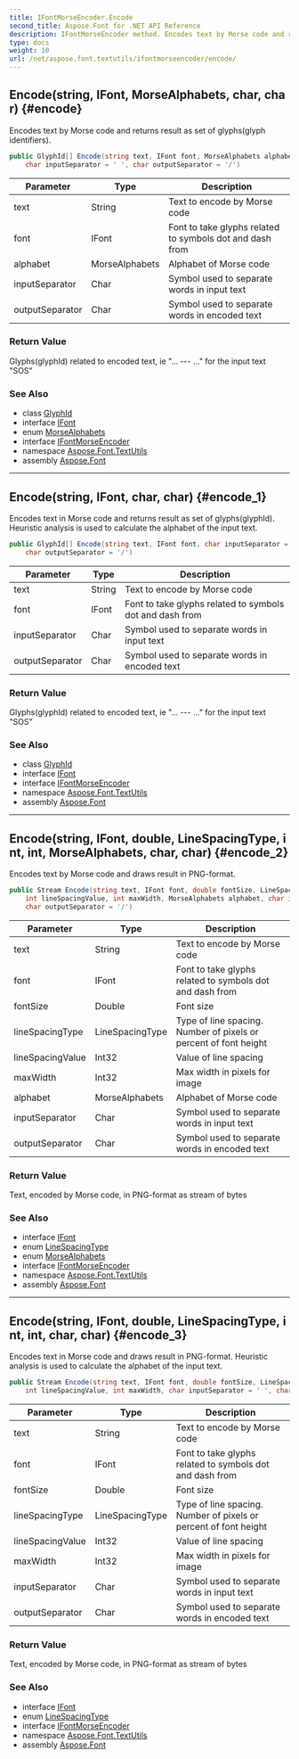 ```yaml
---
title: IFontMorseEncoder.Encode
second_title: Aspose.Font for .NET API Reference
description: IFontMorseEncoder method. Encodes text by Morse code and returns result as set of glyphsglyph identifiers
type: docs
weight: 10
url: /net/aspose.font.textutils/ifontmorseencoder/encode/
---
```

## Encode(string, IFont, MorseAlphabets, char, char) {#encode}

Encodes text by Morse code and returns result as set of glyphs(glyph identifiers).

```csharp
public GlyphId[] Encode(string text, IFont font, MorseAlphabets alphabet, 
    char inputSeparator = ' ', char outputSeparator = '/')
```

| Parameter | Type | Description |
| --- | --- | --- |
| text | String | Text to encode by Morse code |
| font | IFont | Font to take glyphs related to symbols dot and dash from |
| alphabet | MorseAlphabets | Alphabet of Morse code |
| inputSeparator | Char | Symbol used to separate words in input text |
| outputSeparator | Char | Symbol used to separate words in encoded text |

### Return Value

Glyphs(glyphId) related to encoded text, ie "... --- ..." for the input text "SOS"

### See Also

* class [GlyphId](../../../aspose.font.glyphs/glyphid/)
* interface [IFont](../../../aspose.font/ifont/)
* enum [MorseAlphabets](../../morsealphabets/)
* interface [IFontMorseEncoder](../)
* namespace [Aspose.Font.TextUtils](../../ifontmorseencoder/)
* assembly [Aspose.Font](../../../)

---

## Encode(string, IFont, char, char) {#encode_1}

Encodes text in Morse code and returns result as set of glyphs(glyphId). Heuristic analysis is used to calculate the alphabet of the input text.

```csharp
public GlyphId[] Encode(string text, IFont font, char inputSeparator = ' ', 
    char outputSeparator = '/')
```

| Parameter | Type | Description |
| --- | --- | --- |
| text | String | Text to encode by Morse code |
| font | IFont | Font to take glyphs related to symbols dot and dash from |
| inputSeparator | Char | Symbol used to separate words in input text |
| outputSeparator | Char | Symbol used to separate words in encoded text |

### Return Value

Glyphs(glyphId) related to encoded text, ie "... --- ..." for the input text "SOS"

### See Also

* class [GlyphId](../../../aspose.font.glyphs/glyphid/)
* interface [IFont](../../../aspose.font/ifont/)
* interface [IFontMorseEncoder](../)
* namespace [Aspose.Font.TextUtils](../../ifontmorseencoder/)
* assembly [Aspose.Font](../../../)

---

## Encode(string, IFont, double, LineSpacingType, int, int, MorseAlphabets, char, char) {#encode_2}

Encodes text by Morse code and draws result in PNG-format.

```csharp
public Stream Encode(string text, IFont font, double fontSize, LineSpacingType lineSpacingType, 
    int lineSpacingValue, int maxWidth, MorseAlphabets alphabet, char inputSeparator = ' ', 
    char outputSeparator = '/')
```

| Parameter | Type | Description |
| --- | --- | --- |
| text | String | Text to encode by Morse code |
| font | IFont | Font to take glyphs related to symbols dot and dash from |
| fontSize | Double | Font size |
| lineSpacingType | LineSpacingType | Type of line spacing. Number of pixels or percent of font height |
| lineSpacingValue | Int32 | Value of line spacing |
| maxWidth | Int32 | Max width in pixels for image |
| alphabet | MorseAlphabets | Alphabet of Morse code |
| inputSeparator | Char | Symbol used to separate words in input text |
| outputSeparator | Char | Symbol used to separate words in encoded text |

### Return Value

Text, encoded by Morse code, in PNG-format as stream of bytes

### See Also

* interface [IFont](../../../aspose.font/ifont/)
* enum [LineSpacingType](../../../aspose.font.renderers/renderingutils.linespacingtype/)
* enum [MorseAlphabets](../../morsealphabets/)
* interface [IFontMorseEncoder](../)
* namespace [Aspose.Font.TextUtils](../../ifontmorseencoder/)
* assembly [Aspose.Font](../../../)

---

## Encode(string, IFont, double, LineSpacingType, int, int, char, char) {#encode_3}

Encodes text in Morse code and draws result in PNG-format. Heuristic analysis is used to calculate the alphabet of the input text.

```csharp
public Stream Encode(string text, IFont font, double fontSize, LineSpacingType lineSpacingType, 
    int lineSpacingValue, int maxWidth, char inputSeparator = ' ', char outputSeparator = '/')
```

| Parameter | Type | Description |
| --- | --- | --- |
| text | String | Text to encode by Morse code |
| font | IFont | Font to take glyphs related to symbols dot and dash from |
| fontSize | Double | Font size |
| lineSpacingType | LineSpacingType | Type of line spacing. Number of pixels or percent of font height |
| lineSpacingValue | Int32 | Value of line spacing |
| maxWidth | Int32 | Max width in pixels for image |
| inputSeparator | Char | Symbol used to separate words in input text |
| outputSeparator | Char | Symbol used to separate words in encoded text |

### Return Value

Text, encoded by Morse code, in PNG-format as stream of bytes

### See Also

* interface [IFont](../../../aspose.font/ifont/)
* enum [LineSpacingType](../../../aspose.font.renderers/renderingutils.linespacingtype/)
* interface [IFontMorseEncoder](../)
* namespace [Aspose.Font.TextUtils](../../ifontmorseencoder/)
* assembly [Aspose.Font](../../../)


